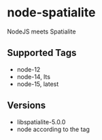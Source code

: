 # node-spatialite

NodeJS meets Spatialite

## Supported Tags

- node-12
- node-14, lts
- node-15, latest

## Versions

- libspatialite-5.0.0
- node according to the tag
